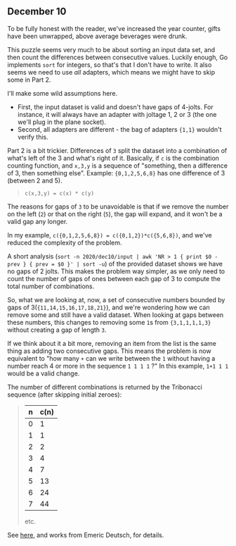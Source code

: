 ## December 10

To be fully honest with the reader, we've increased the year counter, gifts have been unwrapped, above average beverages
were drunk.

This puzzle seems very much to be about sorting an input data set, and then count the differences between consecutive
values. Luckily enough, Go implements `sort` for integers, so that's that I don't have to write. It also seems we need
to use _all_ adapters, which means we might have to skip some in Part 2.

I'll make some wild assumptions here.

- First, the input dataset is valid and doesn't have gaps of 4-jolts. For instance, it will always have an adapter with
  joltage 1, 2 or 3 (the one we'll plug in the plane socket).
- Second, all adapters are different - the bag of adapters `{1,1}` wouldn't verify this.

Part 2 is a bit trickier. Differences of `3` split the dataset into a combination of what's left of the 3 and what's
right of it. Basically, if `c` is the combination counting function, and `x,3,y` is a sequence of "something, then a
difference of 3, then something else". Example: `{0,1,2,5,6,8}` has one difference of 3 (between 2 and 5).
> `c(x,3,y) = c(x) * c(y)`

The reasons for gaps of `3` to be unavoidable is that if we remove the number on the left (`2`) or that on the
right (`5`), the gap will expand, and it won't be a valid gap any longer.

In my example, `c({0,1,2,5,6,8}) = c({0,1,2})*c({5,6,8})`, and we've reduced the complexity of the problem.

A short analysis (`sort -n 2020/dec10/input | awk 'NR > 1 { print $0 - prev } { prev = $0 }' | sort -u`) of the provided
dataset shows we have no gaps of 2 jolts. This makes the problem way simpler, as we only need to count the number of
gaps of ones between each gap of 3 to compute the total number of combinations.

So, what we are looking at, now, a set of consecutive numbers bounded by gaps of 3(`{11,14,15,16,17,18,21}`), and we're
wondering how we can remove some and still have a valid dataset. When looking at gaps between these numbers, this
changes to removing some `1`s from `{3,1,1,1,1,3}` without creating a gap of length `3`.

If we think about it a bit more, removing an item from the list is the same thing as adding two consecutive gaps. This
means the problem is now equivalent to "how many `+` can we write between the `1` without having a number reach 4 or
more in the sequence `1 1 1 1` ?" In this example, `1+1 1 1` would be a valid change.

The number of different combinations is returned by the Tribonacci sequence (after skipping initial zeroes):
> | n | c(n) |
> |---|------|
> | 0 |    1 | 
> | 1 |    1 |
> | 2 |    2 |
> | 3 |    4 |
> | 4 |    7 |
> | 5 |   13 |
> | 6 |   24 |
> | 7 |   44 |
> etc.

See [here](https://oeis.org/A000073), and works from Emeric Deutsch, for details.
